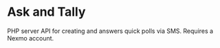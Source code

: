 # Ask and Tally

PHP server API for creating and answers quick polls via SMS. Requires a Nexmo account.